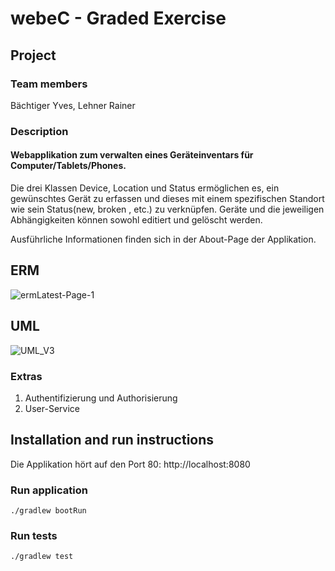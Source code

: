 # webeC - Graded Exercise

## Project

### Team members

Bächtiger Yves,
Lehner Rainer


### Description

#### Webapplikation zum verwalten eines Geräteinventars für Computer/Tablets/Phones. 

Die drei Klassen Device, Location und Status ermöglichen es, ein gewünschtes Gerät zu erfassen und dieses mit einem 
spezifischen Standort wie sein Status(new, broken , etc.) zu verknüpfen. 
Geräte und die jeweiligen Abhängigkeiten können sowohl editiert und gelöscht werden. 

Ausführliche Informationen finden sich in der About-Page der Applikation. 


## ERM

![ermLatest-Page-1](https://user-images.githubusercontent.com/61004874/143672588-b30974d7-c612-488d-9c40-df62149a20d6.jpg)

## UML

![UML_V3](https://user-images.githubusercontent.com/71099031/147847159-f22ef16c-ba9d-402d-8d7a-1db5186f6867.jpg)


### Extras

1. Authentifizierung und Authorisierung
2. User-Service

## Installation and run instructions

Die Applikation hört auf den Port 80: http://localhost:8080 

### Run application

```
./gradlew bootRun
```

### Run tests

```
./gradlew test
```
